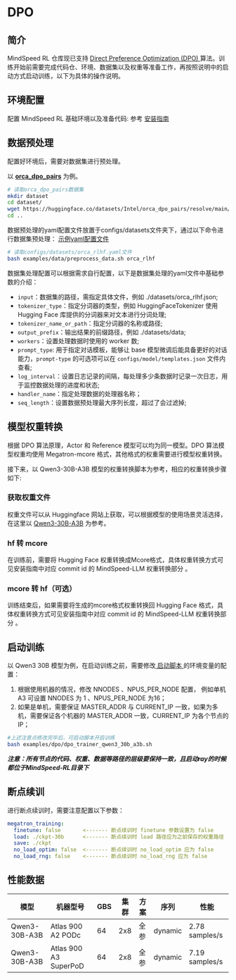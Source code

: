 # DPO

## 简介
MindSpeed RL 仓库现已支持 [ Direct Preference Optimization (DPO) ](https://arxiv.org/abs/2305.18290) 算法。训练开始前需要完成代码仓、环境、数据集以及权重等准备工作，再按照说明中的启动方式启动训练，以下为具体的操作说明。

## 环境配置
配置 MindSpeed RL 基础环境以及准备代码: 参考 [安装指南](../install_guide.md)

## 数据预处理
配置好环境后，需要对数据集进行预处理。

以 [**orca_dpo_pairs**](https://huggingface.co/datasets/Intel/orca_dpo_pairs/tree/main) 为例。

```bash
# 读取orca_dpo_pairs数据集
mkdir dataset
cd dataset/
wget https://huggingface.co/datasets/Intel/orca_dpo_pairs/resolve/main/orca_rlhf.jsonl --no-check
cd ..
```

数据预处理的yaml配置文件放置于configs/datasets文件夹下，通过以下命令进行数据集预处理：
[示例yaml配置文件](../../configs/datasets/orca_rlhf.yaml)
```bash
# 读取configs/datasets/orca_rlhf.yaml文件 
bash examples/data/preprocess_data.sh orca_rlhf
```

数据集处理配置可以根据需求自行配置，以下是数据集处理的yaml文件中基础参数的介绍：
* `input`：数据集的路径，需指定具体文件，例如 ./datasets/orca_rlhf.json;
* `tokenizer_type`：指定分词器的类型，例如 HuggingFaceTokenizer 使用 Hugging Face 库提供的分词器来对文本进行分词处理;
* `tokenizer_name_or_path`：指定分词器的名称或路径;
* `output_prefix`：输出结果的前缀路径，例如 ./datasets/data;
* `workers`：设置处理数据时使用的 worker 数;
* `prompt_type`: 用于指定对话模板，能够让 base 模型微调后能具备更好的对话能力，`prompt-type` 的可选项可以在 `configs/model/templates.json` 文件内查看;
* `log_interval`：设置日志记录的间隔，每处理多少条数据时记录一次日志，用于监控数据处理的进度和状态;
* `handler_name`：指定处理数据的处理器名称；
* `seq_length`：设置数据预处理最大序列长度，超过了会过滤掉;

## 模型权重转换

根据 DPO 算法原理，Actor 和 Reference 模型可以均为同一模型。DPO 算法模型权重均使用 Megatron-mcore 格式，其他格式的权重需要进行模型权重转换。

接下来，以 Qwen3-30B-A3B 模型的权重转换脚本为参考，相应的权重转换步骤如下:

### 获取权重文件
权重文件可以从 Huggingface 网站上获取，可以根据模型的使用场景灵活选择，在这里以
[Qwen3-30B-A3B](https://huggingface.co/Qwen/Qwen3-30B-A3B)  为参考。
### hf 转 mcore
在训练前，需要将 Hugging Face 权重转换成Mcore格式，具体权重转换方式可见安装指南中对应 commit id 的 MindSpeed-LLM 权重转换部分 。

### mcore 转 hf（可选）
训练结束后，如果需要将生成的mcore格式权重转换回 Hugging Face 格式，具体权重转换方式可见安装指南中对应 commit id 的 MindSpeed-LLM 权重转换部分 。

## 启动训练

以 Qwen3 30B 模型为例，在启动训练之前，需要修改[ 启动脚本 ](../../examples/dpo/dpo_trainer_qwen3_30b_a3b.sh)的环境变量的配置：
1. 根据使用机器的情况，修改 NNODES 、NPUS_PER_NODE 配置， 例如单机 A3 可设置 NNODES 为 1 、NPUS_PER_NODE 为16；
2. 如果是单机，需要保证 MASTER_ADDR 与 CURRENT_IP 一致，如果为多机，需要保证各个机器的 MASTER_ADDR 一致，CURRENT_IP 为各个节点的 IP；
```bash
#上述注意点修改完毕后，可启动脚本开启训练
bash examples/dpo/dpo_trainer_qwen3_30b_a3b.sh
```

***注意：所有节点的代码、权重、数据等路径的层级要保持一致，且启动ray的时候都位于MindSpeed-RL目录下***

## 断点续训
进行断点续训时，需要注意配置以下参数：
  ```yaml
megatron_training:
    finetune: false       <------- 断点续训时 finetune 参数设置为 false
    load: ./ckpt-30b      <------- 断点续训时 load 路径应为之前保存的权重路径
    save: ./ckpt
    no_load_optim: false  <------- 断点续训时 no_load_optim 应为 false
    no_load_rng: false    <------- 断点续训时 no_load_rng 应为 false
  ```

## 性能数据
| 模型 | 机器型号     | GBS | 集群 | 方案 | 序列 | 性能             | 
|---|----------|---|---|---|---|----------------| 
| Qwen3-30B-A3B | Atlas 900 A2 PODc | 64 | 2x8 | 全参 | dynamic | 2.78 samples/s |
| Qwen3-30B-A3B | Atlas 900 A3 SuperPoD | 64 | 2x8 | 全参 | dynamic | 7.19 samples/s |